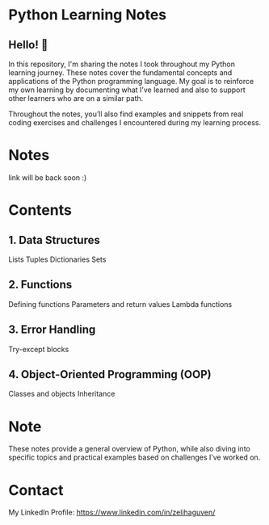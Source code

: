 # Python Learning Notes

## Hello! 🎉

In this repository, I'm sharing the notes I took throughout my Python learning journey. These notes cover the fundamental concepts and applications of the Python programming language. My goal is to reinforce my own learning by documenting what I’ve learned and also to support other learners who are on a similar path.

Throughout the notes, you’ll also find examples and snippets from real coding exercises and challenges I encountered during my learning process.

# Notes

link will be back soon :)

# Contents

## 1. Data Structures
Lists
Tuples
Dictionaries
Sets
## 2. Functions
Defining functions
Parameters and return values
Lambda functions
## 3. Error Handling
Try-except blocks
## 4. Object-Oriented Programming (OOP)
Classes and objects
Inheritance

# Note

These notes provide a general overview of Python, while also diving into specific topics and practical examples based on challenges I’ve worked on.

# Contact

My LinkedIn Profile: https://www.linkedin.com/in/zelihaguven/

